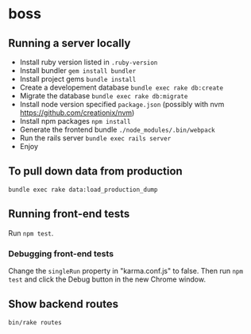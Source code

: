 # boss #

## Running a server locally ##
* Install ruby version listed in `.ruby-version`
* Install bundler `gem install bundler`
* Install project gems `bundle install`
* Create a developement database `bundle exec rake db:create`
* Migrate the database `bundle exec rake db:migrate`
* Install node version specified `package.json` (possibly with nvm https://github.com/creationix/nvm)
* Install npm packages `npm install`
* Generate the frontend bundle `./node_modules/.bin/webpack`
* Run the rails server `bundle exec rails server`
* Enjoy

## To pull down data from production

`bundle exec rake data:load_production_dump`

## Running front-end tests

Run `npm test`.

### Debugging front-end tests

Change the `singleRun` property in "karma.conf.js" to false. Then run `npm test` and click the Debug button in the new Chrome window.

## Show backend routes

`bin/rake routes`
